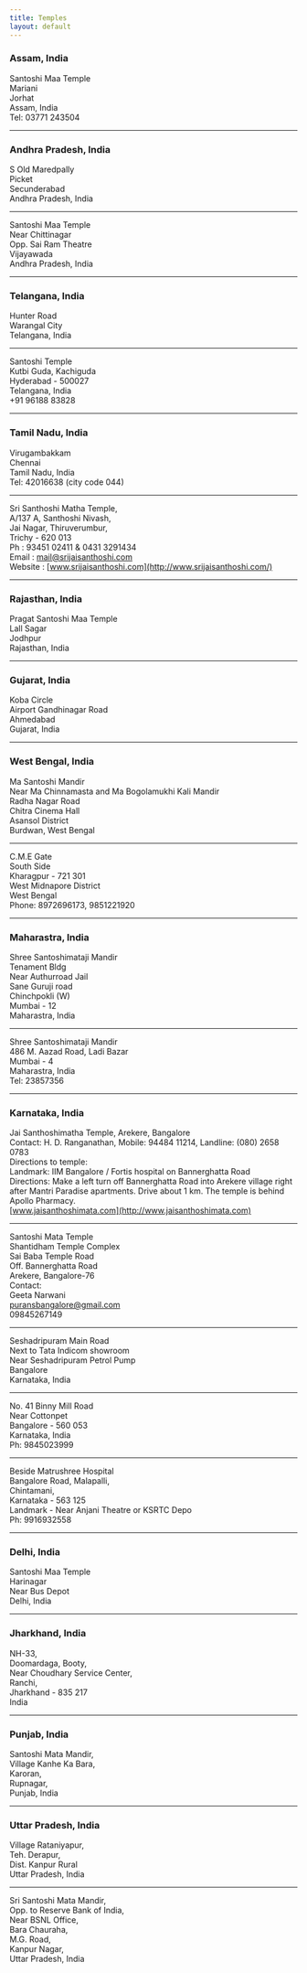 ```yaml
---
title: Temples
layout: default
---
```

### Assam, India

Santoshi Maa Temple  
Mariani  
Jorhat  
Assam, India  
Tel: 03771 243504

***

### Andhra Pradesh, India

S Old Maredpally  
Picket  
Secunderabad  
Andhra Pradesh, India

***

Santoshi Maa Temple  
Near Chittinagar  
Opp. Sai Ram Theatre  
Vijayawada  
Andhra Pradesh, India

***

### Telangana, India

Hunter Road  
Warangal City  
Telangana, India

***

Santoshi Temple  
Kutbi Guda, Kachiguda  
Hyderabad - 500027  
Telangana, India  
+91 96188 83828

***

### Tamil Nadu, India

Virugambakkam  
Chennai  
Tamil Nadu, India  
Tel: 42016638 (city code 044)

***

Sri Santhoshi Matha Temple,  
A/137 A, Santhoshi Nivash,  
Jai Nagar, Thiruverumbur,  
Trichy - 620 013  
Ph : 93451 02411 & 0431 3291434  
Email : <mail@srijaisanthoshi.com>  
Website : [www.srijaisanthoshi.com](http://www.srijaisanthoshi.com/)

***

### Rajasthan, India

Pragat Santoshi Maa Temple  
Lall Sagar  
Jodhpur  
Rajasthan, India

***

### Gujarat, India

Koba Circle  
Airport Gandhinagar Road  
Ahmedabad  
Gujarat, India

***

### West Bengal, India

Ma Santoshi Mandir  
Near Ma Chinnamasta and Ma Bogolamukhi Kali Mandir  
Radha Nagar Road  
Chitra Cinema Hall  
Asansol District  
Burdwan, West Bengal 

***

C.M.E Gate  
South Side  
Kharagpur - 721 301  
West Midnapore District  
West Bengal  
Phone: 8972696173, 9851221920

***

### Maharastra, India

Shree Santoshimataji Mandir  
Tenament Bldg  
Near Authurroad Jail  
Sane Guruji road  
Chinchpokli (W)  
Mumbai - 12  
Maharastra, India

***

Shree Santoshimataji Mandir  
486 M. Aazad Road, Ladi Bazar  
Mumbai - 4  
Maharastra, India  
Tel: 23857356

***

### Karnataka, India

Jai Santhoshimatha Temple, Arekere, Bangalore  
Contact: H. D. Ranganathan, Mobile: 94484 11214, Landline: (080) 2658 0783  
Directions to temple:  
Landmark: IIM Bangalore / Fortis hospital on Bannerghatta Road  
Directions: Make a left turn off Bannerghatta Road into Arekere village right after Mantri Paradise apartments. Drive about 1 km. The temple is behind Apollo Pharmacy.  
[www.jaisanthoshimata.com](http://www.jaisanthoshimata.com)

***

Santoshi Mata Temple  
Shantidham Temple Complex  
Sai Baba Temple Road  
Off. Bannerghatta Road  
Arekere, Bangalore-76  
Contact:  
Geeta Narwani  
<puransbangalore@gmail.com>  
09845267149

***

Seshadripuram Main Road  
Next to Tata Indicom showroom  
Near Seshadripuram Petrol Pump  
Bangalore  
Karnataka, India

***

No. 41 Binny Mill Road  
Near Cottonpet  
Bangalore - 560 053  
Karnataka, India  
Ph: 9845023999

***

Beside Matrushree Hospital  
Bangalore Road, Malapalli,  
Chintamani,  
Karnataka - 563 125  
Landmark - Near Anjani Theatre or KSRTC Depo  
Ph: 9916932558

***

### Delhi, India

Santoshi Maa Temple  
Harinagar  
Near Bus Depot  
Delhi, India

***

### Jharkhand, India

NH-33,  
Doomardaga, Booty,  
Near Choudhary Service Center,  
Ranchi,  
Jharkhand - 835 217  
India

***

### Punjab, India

Santoshi Mata Mandir,  
Village Kanhe Ka Bara,  
Karoran,  
Rupnagar,  
Punjab, India

***

### Uttar Pradesh, India

Village Rataniyapur,  
Teh. Derapur,  
Dist. Kanpur Rural  
Uttar Pradesh, India

***

Sri Santoshi Mata Mandir,  
Opp. to Reserve Bank of India,  
Near BSNL Office,  
Bara Chauraha,  
M.G. Road,  
Kanpur Nagar,  
Uttar Pradesh, India
